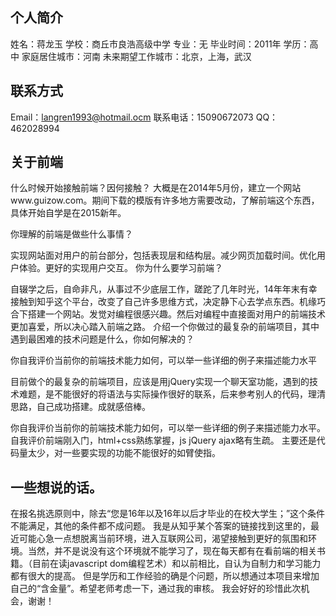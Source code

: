  ## 个人简介

姓名：蒋龙玉
学校：商丘市良浩高级中学
专业：无
毕业时间：2011年
学历：高中
家庭居住城市：河南
未来期望工作城市：北京，上海，武汉

## 联系方式
Email：langren1993@hotmail.ocm
联系电话：15090672073
QQ：462028994

## 关于前端
 什么时候开始接触前端？因何接触？
  大概是在2014年5月份，建立一个网站www.guizow.com。期间下载的模版有许多地方需要改动，了解前端这个东西，具体开始自学是在2015新年。
 
 你理解的前端是做些什么事情？

  实现网站面对用户的前台部分，包括表现层和结构层。减少网页加载时间。优化用户体验。更好的实现用户交互。
你为什么要学习前端？

   自辍学之后，自命非凡，从事过不少底层工作，蹉跎了几年时光，14年年末有幸接触到知乎这个平台，改变了自己许多思维方式，决定静下心去学点东西。机缘巧合下搭建一个网站。发觉对编程很感兴趣。然后对编程中直接面对用户的前端技术更加喜爱，所以决心踏入前端之路。
介绍一个你做过的最复杂的前端项目，其中遇到最困难的技术问题是什么，你如何解决的？

你自我评价当前你的前端技术能力如何，可以举一些详细的例子来描述能力水平

  目前做个的最复杂的前端项目，应该是用jQuery实现一个聊天室功能，遇到的技术难题，是不能很好的将语法与实际操作很好的联系，后来参考别人的代码，理清思路，自己成功搭建。成就感倍棒。

你自我评价当前你的前端技术能力如何，可以举一些详细的例子来描述能力水平。
  自我评价前端刚入门，html+css熟练掌握，js jQuery ajax略有生疏。
  主要还是代码量太少，对一些要实现的功能不能很好的如臂使指。
## 一些想说的话。
  在报名挑选原则中，除去“您是16年以及16年以后才毕业的在校大学生；”这个条件不能满足，其他的条件都不成问题。
  我是从知乎某个答案的链接找到这里的，最近可能心急一点想脱离当前环境，进入互联网公司，渴望接触到更好的氛围和环境。当然，并不是说没有这个环境就不能学习了，现在每天都有在看前端的相关书籍。（目前在读javascript dom编程艺术）和以前相比，自认为自制力和学习能力都有很大的提高。
  但是学历和工作经验的确是个问题，所以想通过本项目来增加自己的“含金量”。希望老师考虑一下，通过我的审核。
  我会好好的珍惜此次机会，谢谢！

